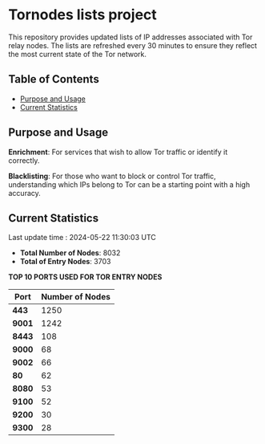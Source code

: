 # Tornodes lists project

This repository provides updated lists of IP addresses associated with Tor relay nodes. The lists are refreshed every 30 minutes to ensure they reflect the most current state of the Tor network.

## Table of Contents

- [Purpose and Usage](#purpose-and-usage)
- [Current Statistics](#current-statistics)


## Purpose and Usage

**Enrichment**: For services that wish to allow Tor traffic or identify it correctly.

**Blacklisting**: For those who want to block or control Tor traffic, understanding which IPs belong to Tor can be a starting point with a high accuracy.

## Current Statistics

Last update time : 2024-05-22 11:30:03 UTC

- **Total Number of Nodes**: 8032
- **Total of Entry Nodes**: 3703

**TOP 10 PORTS USED FOR TOR ENTRY NODES**

| **Port** | **Number of Nodes** |
|------|-----------------|
| **443**   | 1250  |
| **9001**   | 1242  |
| **8443**   | 108  |
| **9000**   | 68  |
| **9002**   | 66  |
| **80**   | 62  |
| **8080**   | 53  |
| **9100**   | 52  |
| **9200**   | 30  |
| **9300**   | 28  |

